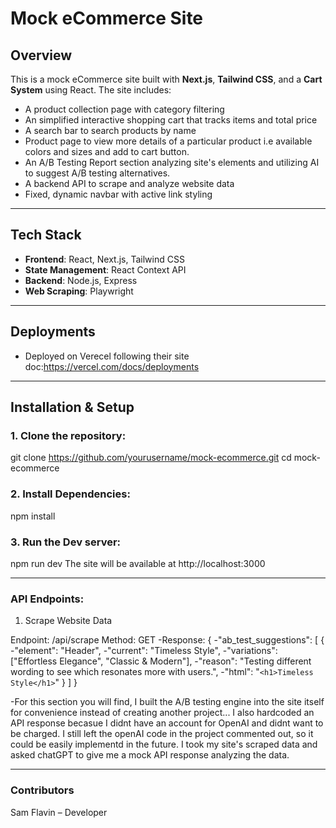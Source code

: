 # Mock eCommerce Site

## **Overview**

This is a mock eCommerce site built with **Next.js**, **Tailwind CSS**, and a **Cart System** using React. The site includes:

- A product collection page with category filtering
- An simplified interactive shopping cart that tracks items and total price
- A search bar to search products by name
- Product page to view more details of a particular product i.e available colors and sizes and add to cart button.
- An A/B Testing Report section analyzing site's elements and utilizing AI to suggest A/B testing alternatives.
- A backend API to scrape and analyze website data
- Fixed, dynamic navbar with active link styling

---

## **Tech Stack**

- **Frontend**: React, Next.js, Tailwind CSS
- **State Management**: React Context API
- **Backend**: Node.js, Express
- **Web Scraping**: Playwright

---

## **Deployments**

- Deployed on Verecel following their site doc:https://vercel.com/docs/deployments

---

## **Installation & Setup**

### **1. Clone the repository:**

git clone https://github.com/yourusername/mock-ecommerce.git
cd mock-ecommerce

### **2. Install Dependencies:**

npm install

### **3. Run the Dev server:**

npm run dev
The site will be available at http://localhost:3000

---

### **API Endpoints:**

1. Scrape Website Data

Endpoint: /api/scrape
Method: GET
-Response:
{
-"ab_test_suggestions": [
{
-"element": "Header",
-"current": "Timeless Style",
-"variations": ["Effortless Elegance", "Classic & Modern"],
-"reason": "Testing different wording to see which resonates more with users.",
-"html": "`<h1>Timeless Style</h1>`"
}
]
}

-For this section you will find, I built the A/B testing engine into the site itself for convenience instead of creating another project... I also hardcoded an API response becasue I didnt have an account for OpenAI and didnt want to be charged. I still left the openAI code in the project commented out, so it could be easily implementd in the future. I took my site's scraped data and asked chatGPT to give me a mock API response analyzing the data.

---

### **Contributors**

Sam Flavin – Developer
